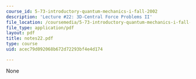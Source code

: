```yaml
---
course_id: 5-73-introductory-quantum-mechanics-i-fall-2002
description: 'Lecture #22: 3D-Central Force Problems II'
file_location: /coursemedia/5-73-introductory-quantum-mechanics-i-fall-2002/acec79d092068b672d72293bf4e4d174_notes22.pdf
file_type: application/pdf
layout: pdf
title: notes22.pdf
type: course
uid: acec79d092068b672d72293bf4e4d174

---
```

None